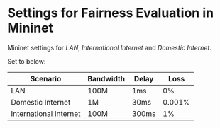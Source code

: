 # Settings for Fairness Evaluation in Mininet
Mininet settings for *LAN*, *International Internet* and *Domestic Internet*.

Set to below:

|Scenario|Bandwidth|Delay|Loss|
|--------|---------|-----|----|
|LAN|100M|1ms|0%|
|Domestic Internet|1M|30ms|0.001%|
|International Internet|100M|300ms|1%|